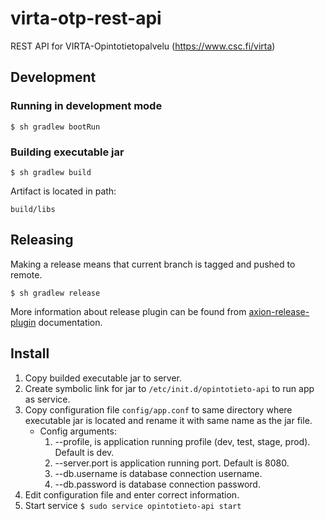 # virta-otp-rest-api
REST API for VIRTA-Opintotietopalvelu (https://www.csc.fi/virta)

## Development
### Running in development mode
`$ sh gradlew bootRun`

### Building executable jar
`$ sh gradlew build`

Artifact is located in path:

`build/libs`

## Releasing
Making a release means that current branch is tagged and pushed to remote.

`$ sh gradlew release`

More information about release plugin can be found from [axion-release-plugin](http://axion-release-plugin.readthedocs.io/en/latest/index.html) documentation. 

## Install
1. Copy builded executable jar to server.
2. Create symbolic link for jar to `/etc/init.d/opintotieto-api` to run app as service.
3. Copy configuration file `config/app.conf` to same directory where executable jar is located and rename it with same name as the jar file.
    - Config arguments:
        1. --profile, is application running profile (dev, test, stage, prod). Default is dev.
        2. --server.port is application running port. Default is 8080.
        3. --db.username is database connection username.
        4. --db.password is database connection password.
4. Edit configuration file and enter correct information.
5. Start service `$ sudo service opintotieto-api start`